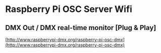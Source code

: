 # Raspberry Pi OSC Server Wifi #
## DMX Out / DMX real-time monitor [Plug & Play] ##

[http://www.raspberrypi-dmx.org/raspberry-pi-osc-dmx](http://www.raspberrypi-dmx.org/raspberry-pi-osc-dmx)